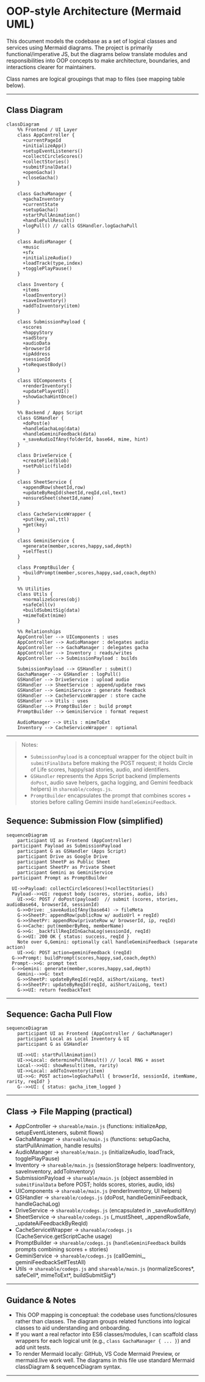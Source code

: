 # OOP-style Architecture (Mermaid UML)

This document models the codebase as a set of logical classes and services using Mermaid diagrams. The project is primarily functional/imperative JS, but the diagrams below translate modules and responsibilities into OOP concepts to make architecture, boundaries, and interactions clearer for maintainers.

Class names are logical groupings that map to files (see mapping table below).

---

## Class Diagram

```mermaid
classDiagram
    %% Frontend / UI Layer
    class AppController {
      +currentPageId
      +initializeApp()
      +setupEventListeners()
      +collectCircleScores()
      +collectStories()
      +submitFinalData()
      +openGacha()
      +closeGacha()
    }

    class GachaManager {
      +gachaInventory
      +currentState
      +setupGacha()
      +startPullAnimation()
      +handlePullResult()
      +logPull() // calls GSHandler.logGachaPull
    }

    class AudioManager {
      +music
      +sfx
      +initializeAudio()
      +loadTrack(type,index)
      +togglePlayPause()
    }

    class Inventory {
      +items
      +loadInventory()
      +saveInventory()
      +addToInventory(item)
    }

    class SubmissionPayload {
      +scores
      +happyStory
      +sadStory
      +audioData
      +browserId
      +ipAddress
      +sessionId
      +toRequestBody()
    }

    class UIComponents {
      +renderInventory()
      +updatePlayerUI()
      +showGachaHintOnce()
    }

    %% Backend / Apps Script
    class GSHandler {
      +doPost(e)
      +handleGachaLog(data)
      +handleGeminiFeedback(data)
      +_saveAudioIfAny(folderId, base64, mime, hint)
    }

    class DriveService {
      +createFile(blob)
      +setPublic(fileId)
    }

    class SheetService {
      +appendRow(sheetId,row)
      +updateByReqId(sheetId,reqId,col,text)
      +ensureSheet(sheetId,name)
    }

    class CacheServiceWrapper {
      +put(key,val,ttl)
      +get(key)
    }

    class GeminiService {
      +generate(member,scores,happy,sad,depth)
      +selfTest()
    }

    class PromptBuilder {
      +buildPrompt(member,scores,happy,sad,coach,depth)
    }

    %% Utilities
    class Utils {
      +normalizeScores(obj)
      +safeCell(v)
      +buildSubmitSig(data)
      +mimeToExt(mime)
    }

    %% Relationships
    AppController --> UIComponents : uses
    AppController --> AudioManager : delegates audio
    AppController --> GachaManager : delegates gacha
    AppController --> Inventory : reads/writes
    AppController --> SubmissionPayload : builds

    SubmissionPayload --> GSHandler : submit()
    GachaManager --> GSHandler : logPull()
    GSHandler --> DriveService : upload audio
    GSHandler --> SheetService : append/update rows
    GSHandler --> GeminiService : generate feedback
    GSHandler --> CacheServiceWrapper : store cache
    GSHandler --> Utils : uses
    GSHandler --> PromptBuilder : build prompt
    PromptBuilder --> GeminiService : format request

    AudioManager --> Utils : mimeToExt
    Inventory --> CacheServiceWrapper : optional
```

---

> Notes:
> - `SubmissionPayload` is a conceptual wrapper for the object built in `submitFinalData` before making the POST request; it holds Circle of Life scores, happy/sad stories, audio, and identifiers.
> - `GSHandler` represents the Apps Script backend (implements `doPost`, audio save helpers, gacha logging, and Gemini feedback helpers) in `shareable/codegs.js`.
> - `PromptBuilder` encapsulates the prompt that combines scores + stories before calling Gemini inside `handleGeminiFeedback`.

## Sequence: Submission Flow (simplified)

```mermaid
sequenceDiagram
    participant UI as Frontend (AppController)
  participant Payload as SubmissionPayload
    participant G as GSHandler (Apps Script)
    participant Drive as Google Drive
    participant SheetP as Public Sheet
    participant SheetPr as Private Sheet
    participant Gemini as GeminiService
  participant Prompt as PromptBuilder

  UI->>Payload: collectCircleScores()+collectStories()
  Payload-->>UI: request body (scores, stories, audio, ids)
    UI->>G: POST / doPost(payload)  // submit (scores, stories, audioBase64, browserId, sessionId)
    G->>Drive: _saveAudioIfAny(base64) -> fileMeta
    G->>SheetP: appendRow(publicRow w/ audioUrl + reqId)
    G->>SheetPr: appendRow(privateRow w/ browserId, ip, reqId)
    G->>Cache: put(memberByReq, memberName)
    G->>G: _backfillReqIdInGachaLog(sessionId, reqId)
    G->>UI: 200 OK { status: success, reqId }
    Note over G,Gemini: optionally call handleGeminiFeedback (separate action)
    UI->>G: POST action=geminiFeedback (reqId)
  G->>Prompt: buildPrompt(scores,happy,sad,coach,depth)
  Prompt-->>G: prompt text
  G->>Gemini: generate(member,scores,happy,sad,depth)
    Gemini-->>G: text
    G->>SheetP: updateByReqId(reqId, aiShort/aiLong, text)
    G->>SheetPr: updateByReqId(reqId, aiShort/aiLong, text)
    G->>UI: return feedbackText
```

---

## Sequence: Gacha Pull Flow

```mermaid
sequenceDiagram
    participant UI as Frontend (AppController / GachaManager)
    participant Local as Local Inventory & UI
    participant G as GSHandler

    UI->>UI: startPullAnimation()
    UI->>Local: determinePullResult() // local RNG + asset
    Local-->>UI: showResult(item, rarity)
    UI->>Local: addToInventory(item)
    UI->>G: POST action=logGachaPull { browserId, sessionId, itemName, rarity, reqId? }
    G-->>UI: { status: gacha_item_logged }
```

---

## Class → File Mapping (practical)

- AppController → `shareable/main.js` (functions: initializeApp, setupEventListeners, submit flows)
- GachaManager → `shareable/main.js` (functions: setupGacha, startPullAnimation, handle results)
- AudioManager → `shareable/main.js` (initializeAudio, loadTrack, togglePlayPause)
- Inventory → `shareable/main.js` (sessionStorage helpers: loadInventory, saveInventory, addToInventory)
- SubmissionPayload → `shareable/main.js` (object assembled in `submitFinalData` before POST; holds scores, stories, audio, ids)
- UIComponents → `shareable/main.js` (renderInventory, UI helpers)
- GSHandler → `shareable/codegs.js` (doPost, handleGeminiFeedback, handleGachaLog)
- DriveService → `shareable/codegs.js` (encapsulated in \_saveAudioIfAny)
- SheetService → `shareable/codegs.js` (\_mustSheet, \_appendRowSafe, \_updateAiFeedbackByReqId)
- CacheServiceWrapper → `shareable/codegs.js` (CacheService.getScriptCache usage)
- PromptBuilder → `shareable/codegs.js` (`handleGeminiFeedback` builds prompts combining scores + stories)
- GeminiService → `shareable/codegs.js` (callGemini\_, geminiFeedbackSelfTestAll)
- Utils → `shareable/codegs.js` and `shareable/main.js` (normalizeScores*, safeCell*, mimeToExt*, buildSubmitSig*)

---

## Guidance & Notes

- This OOP mapping is conceptual: the codebase uses functions/closures rather than classes. The diagram groups related functions into logical classes to aid understanding and onboarding.
- If you want a real refactor into ES6 classes/modules, I can scaffold class wrappers for each logical unit (e.g., `class GachaManager { ... }`) and add unit tests.
- To render Mermaid locally: GitHub, VS Code Mermaid Preview, or mermaid.live work well. The diagrams in this file use standard Mermaid classDiagram & sequenceDiagram syntax.

---

